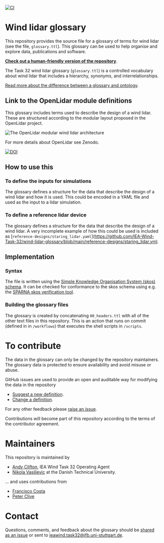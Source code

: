 [![CI](https://github.com/IEA-Wind-Task-32/wind-lidar-glossary/workflows/CI/badge.svg)](https://github.com/IEA-Wind-Task-32/wind-lidar-glossary/actions?query=workflow%3ACI)

# Wind lidar glossary
This repository provides the source file for a glossary of terms for wind lidar (see the file, `glossary.ttl`). This glossary can be used to help organise and explore data, publications and software.

[**Check out a human-friendly version of the repository**](https://data.windenergy.dtu.dk/ontologies/view/IEATask32Glossary/en/).

<!-- ## Glossary, ontology, taxonomy, ... -->

<!-- There are two main files in this repository:-->

The Task 32 wind lidar glossary (`glossary.ttl`) is a controlled vocabulary about wind lidar that includes a hierarchy, synonyms, and interrelationships.

<!-- - The Task 32 ontology (`ontology.ttl`) includes more custom information -->

[Read more about the difference between a glossary and ontology](https://asistdl.onlinelibrary.wiley.com/doi/epdf/10.1002/bult.2013.1720390211).

## Link to the OpenLidar module definitions
This glossary includes terms used to describe the design of a wind lidar. These are structured according to the modular layout proposed in the OpenLidar project.

![The OpenLidar modular wind lidar architecture](https://github.com/e-WindLidar/OpenLidarModuleDefinitions/blob/master/OpenLidarModules.png)

For more details about OpenLidar see Zenodo.

[![DOI](https://zenodo.org/badge/DOI/10.5281/zenodo.3414197.svg)](https://doi.org/10.5281/zenodo.3414197)


## How to use this

### To define the inputs for simulations
The glossary defines a structure for the data that describe the design of a wind lidar and how it is used. This could be encoded in a YAML file and used as the input to a lidar simulation.

### To define a reference lidar device
The glossary defines a structure for the data that describe the design of a wind lidar. A very incomplete example of how this could be used is included as [`reference-designs/staring_lidar.yaml`](https://github.com/IEA-Wind-Task-32/wind-lidar-glossary/blob/main/reference-designs/staring_lidar.yml.

## Implementation

### Syntax
The file is written using the [Simple Knowledge Organisation System (skos) schema](https://www.w3.org/2009/08/skos-reference/skos.html). It can be checked for conformance to the skos schema using e.g. the [SPARNA skos verification tool](http://labs.sparna.fr/skos-testing-tool/test?url=https://raw.githubusercontent.com/IEA-Wind-Task-32/wind-lidar-glossary/main/glossary.ttl&rules=anr,chr,dcc,dlv,el,hr,husv,ilc,ipl,ml,mri,ncl,oc,oilt,ol,otc,rc,rrc,strc,tchbc,uc,ucil,urc,usr&format=html).

### Building the glossary files
The glossary is created by concatenating `00_headers.ttl` with all of the other text files in this repository. This is an action that runs on commit (defined in in `/workflows`) that executes the shell scripts in `/scripts`.

<!-- - the ontology is created by concatenating `00_headers.ttl` and `01_parameters.ttl` with all of the other text files. -->

# To contribute
The data in the glossary can only be changed by the repository maintainers. The glossary data is protected to ensure availability and avoid misuse or abuse.

GitHub issues are used to provide an open and auditable way for modifying the data in the repository
- [Suggest a new definition](https://github.com/IEA-Wind-Task-32/wind-lidar-glossary/issues/new?assignees=&labels=&template=new-definition.md&title=%5BNew+definition%5D).
- [Change a definition](https://github.com/IEA-Wind-Task-32/wind-lidar-glossary/issues/new?assignees=&labels=&template=change-definition.md&title=%5BChange+a+definition%5D).

For any other feedback please [raise an issue](https://github.com/IEA-Wind-Task-32/wind-lidar-glossary/issues/new?assignees=&labels=&template=new-definition.md&title=%5BNew+definition%5D).

Contributions will become part of this repository according to the terms of the contributor agreement.

# Maintainers
This repository is maintained by
- [Andy Clifton](https://github.com/andyclifton), IEA Wind Task 32 Operating Agent
- [Nikola Vasiljevic](niva83) at the Danish Technical University.

... and uses contributions from
- [Francisco Costa](https://github.com/pacocosta)
- [Peter Clive]()


# Contact
Questions, comments, and feedback about the glossary should be [shared as an issue](https://github.com/IEA-Wind-Task-32/wind-lidar-glossary/issues/new/choose) or sent to ieawind.task32@ifb.uni-stuttgart.de.
